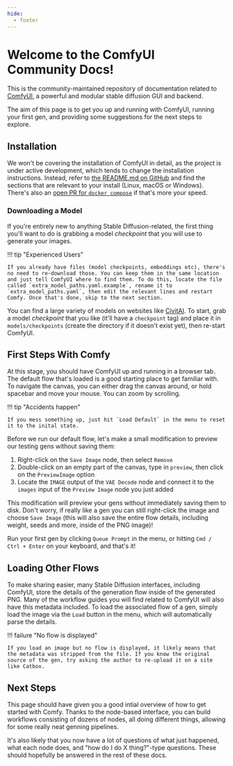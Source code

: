 ```yaml
---
hide:
  - footer
---
```


# Welcome to the ComfyUI Community Docs!

This is the community-maintained repository of documentation related to [ComfyUI](https://github.com/comfyanonymous/ComfyUI), a powerful and modular stable diffusion GUI and backend. 

The aim of this page is to get you up and running with ComfyUI, running your first gen, and providing some suggestions for the next steps to explore.

## Installation

We won't be covering the installation of ComfyUI in detail, as the project is under active development, which tends to change the installation instructions. Instead, refer to [the README.md on GitHub](https://github.com/comfyanonymous/ComfyUI) and find the sections that are relevant to your install (Linux, macOS or Windows). There's also an [open PR for `docker compose`](https://github.com/comfyanonymous/ComfyUI/pull/190/files) if that's more your speed.

### Downloading a Model

If you're entirely new to anything Stable Diffusion-related, the first thing you'll want to do is grabbing a model _checkpoint_ that you will use to generate your images. 

!!! tip "Experienced Users"

    If you already have files (model checkpoints, embeddings etc), there's no need to re-download those. You can keep them in the same location and just tell ComfyUI where to find them. To do this, locate the file called `extra_model_paths.yaml.example`, rename it to `extra_model_paths.yaml`, then edit the relevant lines and restart Comfy. Once that's done, skip to the next section.

You can find a large variety of models on websites like [CivitAI](https://civitai.com/). To start, grab a model _checkpoint_ that you like (it'll have a `checkpoint` tag) and place it in `models/checkpoints` (create the directory if it doesn't exist yet), then re-start ComfyUI.

## First Steps With Comfy

At this stage, you should have ComfyUI up and running in a browser tab. The default flow that's loaded is a good starting place to get familiar with. To navigate the canvas, you can either drag the canvas around, or hold spacebar and move your mouse. You can zoom by scrolling. 

!!! tip "Accidents happen"

    If you mess something up, just hit `Load Default` in the menu to reset it to the inital state.

Before we run our default flow, let's make a small modification to preview our testing gens without saving them:

1. Right-click on the `Save Image` node, then select `Remove`
1. Double-click on an empty part of the canvas, type in `preview`, then click on the `PreviewImage` option
1. Locate the `IMAGE` output of the `VAE Decode` node and connect it to the `images` input of the `Preview Image` node you just added

This modification will preview your gens without immediately saving them to disk. Don't worry, if really like a gen you can still right-click the image and choose `Save Image` (this will also save the entire flow details, including weight, seeds and more, inside of the PNG image)!

Run your first gen by clicking `Queue Prompt` in the menu, or hitting `Cmd / Ctrl + Enter` on your keyboard, and that's it!

## Loading Other Flows

To make sharing easier, many Stable Diffusion interfaces, including ComfyUI, store the details of the generation flow inside of the generated PNG. Many of the workflow guides you will find related to ComfyUI will also have this metadata included. To load the associated flow of a gen, simply load the image via the `Load` button in the menu, which will automatically parse the details.

!!! failure "No flow is displayed"

    If you load an image but no flow is displayed, it likely means that the metadata was stripped from the file. If you know the original source of the gen, try asking the author to re-upload it on a site like Catbox.

## Next Steps
This page should have given you a good intial overview of how to get started with Comfy. Thanks to the node-based interface, you can build workflows consisting of dozens of nodes, all doing different things, allowing for some really neat genning pipelines. 

It's also likely that you now have a lot of questions of what just happened, what each node does, and "how do I do X thing?"-type questions. These should hopefully be answered in the rest of these docs.